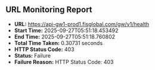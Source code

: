 ## URL Monitoring Report

- **URL:** https://api-gw1-prod1.fisglobal.com/gw/v1/health
- **Start Time:** 2025-09-27T05:51:18.453492
- **End Time:** 2025-09-27T05:51:18.760802
- **Total Time Taken:** 0.30731 seconds
- **HTTP Status Code:** 403
- **Status:** Failure
- **Failure Reason:** HTTP Status Code: 403
